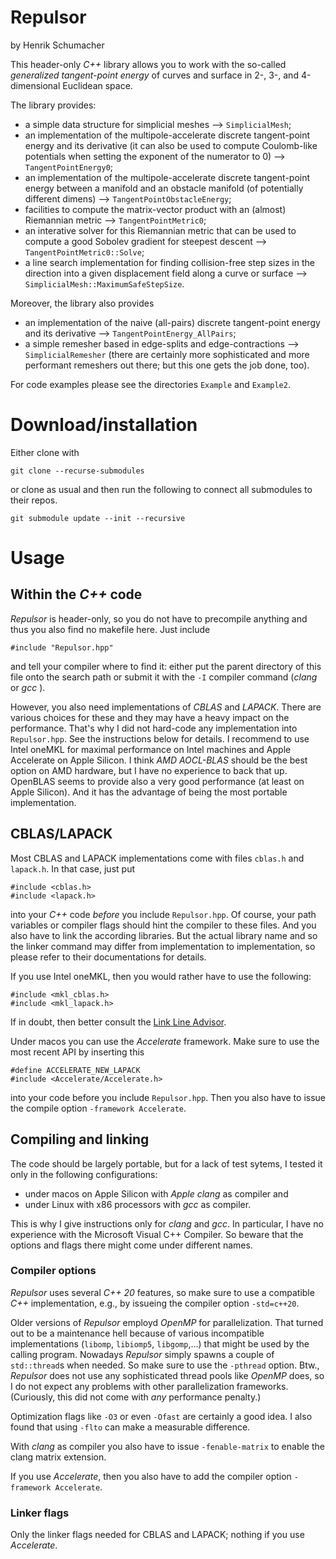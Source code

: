 # Repulsor

by Henrik Schumacher 

This header-only _C++_ library allows you to work with the so-called _generalized tangent-point energy_ of curves and surface in 2-, 3-, and 4-dimensional Euclidean space.

The library provides:

- a simple data structure for simplicial meshes --> `SimplicialMesh`;
- an implementation of the multipole-accelerate discrete tangent-point energy and its derivative (it can also be used to compute Coulomb-like potentials when setting the exponent of the numerator to 0)  --> `TangentPointEnergy0`;
- an implementation of the multipole-accelerate discrete tangent-point energy between a manifold and an obstacle manifold (of potentially different dimens)  --> `TangentPointObstacleEnergy`;
- facilities to compute the matrix-vector product with an (almost) Riemannian metric --> `TangentPointMetric0`;
- an interative solver for this Riemannian metric that can be used to compute a good Sobolev gradient for steepest descent --> `TangentPointMetric0::Solve`;
- a line search implementation for finding collision-free step sizes in the direction into a given displacement field along a curve or surface --> `SimplicialMesh::MaximumSafeStepSize`.

Moreover, the library also provides 
- an implementation of the naive (all-pairs) discrete tangent-point energy and its derivative --> `TangentPointEnergy_AllPairs`;
- a simple remesher based in edge-splits and edge-contractions --> `SimplicialRemesher` (there are certainly more sophisticated and more performant remeshers out there; but this one gets the job done, too).

For code examples please see the directories `Example` and `Example2`.  


# Download/installation

Either clone with

    git clone --recurse-submodules

or clone as usual and then run the following to connect all submodules to their repos.

    git submodule update --init --recursive

    
# Usage

## Within the _C++_ code

_Repulsor_ is header-only, so you do not have to precompile anything and thus you also find no makefile here. Just include

    #include "Repulsor.hpp"
    
and tell your compiler where to find it: either put the parent directory of this file onto the search path or submit it with the `-I` compiler command (_clang_ or _gcc_ ).

However, you also need implementations of _CBLAS_ and _LAPACK_. There are various choices for these and they may have a heavy impact on the performance. That's why I did not hard-code any implementation into `Repulsor.hpp`. See the instructions below for details. I recommend to use Intel oneMKL for maximal performance on Intel machines and Apple Accelerate on Apple Silicon. I think _AMD AOCL-BLAS_ should be the best option on AMD hardware, but I have no experience to back that up. OpenBLAS seems to provide also a very good performance (at least on Apple Silicon). And it has the advantage of being the most portable implementation.


## CBLAS/LAPACK

Most CBLAS and LAPACK implementations come with files `cblas.h` and `lapack.h`. In that case, just put

    #include <cblas.h>
    #include <lapack.h>

into your _C++_ code _before_ you include `Repulsor.hpp`. Of course, your path variables or compiler flags should hint the compiler to these files. And you also have to link the according libraries. But the actual library name and so the linker command may differ from implementation to implementation, so please refer to their documentations for details.

If you use Intel oneMKL, then you would rather have to use the following:

    #include <mkl_cblas.h>
    #include <mkl_lapack.h>
    
If in doubt, then better consult the [Link Line Advisor](https://www.intel.com/content/www/us/en/developer/tools/oneapi/onemkl-link-line-advisor.html).

Under macos you can use the _Accelerate_ framework. Make sure to use the most recent API by inserting this

    #define ACCELERATE_NEW_LAPACK
    #include <Accelerate/Accelerate.h>
    
into your code before you include `Repulsor.hpp`. Then you also have to issue the compile option `-framework Accelerate`.


## Compiling and linking

The code should be largely portable, but for a lack of test sytems, I tested it only in the following configurations:

- under macos on Apple Silicon with _Apple clang_ as compiler and 
- under Linux with x86 processors with _gcc_ as compiler. 

This is why I give instructions only for _clang_ and _gcc_.
In particular, I have no experience with the Microsoft Visual C++ Compiler. So beware that the options and flags there might come under different names. 


### Compiler options

_Repulsor_ uses several _C++ 20_ features, so make sure to use a compatible _C++_ implementation, e.g., by issueing the compiler option `-std=c++20`.

Older versions of _Repulsor_ employd _OpenMP_ for parallelization. That turned out to be a maintenance hell because of various incompatible implementations (`libomp`, `libiomp5`, `libgomp`,...)  that might be used by the calling program. Nowadays _Repulsor_ simply spawns a couple of `std::thread`s when needed. So make sure to use the `-pthread` option.
Btw., _Repulsor_ does not use any sophisticated thread pools like _OpenMP_ does, so I do not expect any problems with other parallelization frameworks. (Curiously, this did not come with _any_ performance penalty.)

Optimization flags like `-O3` or even `-Ofast` are certainly a good idea. I also found that using `-flto` can make a measurable difference.

With _clang_ as compiler you also have to issue `-fenable-matrix` to enable the clang matrix extension.

If you use _Accelerate_, then you also have to add the compiler option `-framework Accelerate`.

### Linker flags

Only the linker flags needed for CBLAS and LAPACK; nothing if you use _Accelerate_. 
